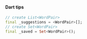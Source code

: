 ﻿#### Dart tips

```Dart
// create List<WordPair>
final _suggestions = <WordPair>[];
// create Set<WordPair>
final _saved = Set<WordPair>();
```